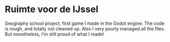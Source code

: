 # Ruimte voor de IJssel
Geography school project, first game I made in the Godot engine. 
The code is rough, and totally not cleaned up. Also I very poorly managed all the files.
But nonetheless, I'm still proud of what I made!

